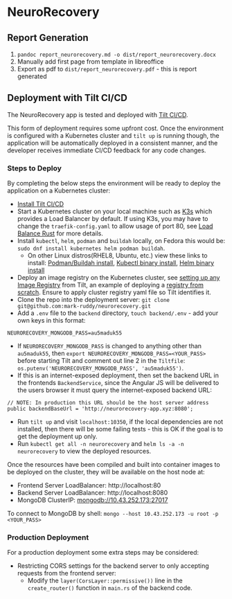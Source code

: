 # NeuroRecovery
## Report Generation
1. `pandoc report_neurorecovery.md -o dist/report_neurorecovery.docx`
2. Manually add first page from template in libreoffice
3. Export as pdf to `dist/report_neurorecovery.pdf` - this is report generated

## Deployment with Tilt CI/CD
The NeuroRecovery app is tested and deployed with [Tilt CI/CD](https://tilt.dev/).  

This form of deployment requires some upfront cost. Once the environment is configured with a Kubernetes cluster and `tilt up` is running though, the application will be automatically deployed in a consistent manner, and the developer receives immediate CI/CD feedback for any code changes.  

### Steps to Deploy
By completing the below steps the environment will be ready to deploy the application on a Kubernetes cluster:

- [Install Tilt CI/CD](https://docs.tilt.dev/install.html)
- Start a Kubernetes cluster on your local machine such as [K3s](https://k3s.io/) which provides a Load Balancer by default. If using K3s, you may have to change the `traefik-config.yaml` to allow usage of port 80, see [Load Balance Rust](https://github.com/mark-ruddy/load_balance_rust) for more details.
- Install `kubectl`, `helm`, `podman` and `buildah` locally, on Fedora this would be: `sudo dnf install kubernetes helm podman buildah`.
  - On other Linux distros(RHEL8, Ubuntu, etc.) view these links to install: [Podman/Buildah install](https://podman.io/getting-started/installation), [Kubectl binary install](https://kubernetes.io/docs/tasks/tools/install-kubectl-linux/), [Helm binary install](https://helm.sh/docs/intro/install/)
- Deploy an image registry on the Kubernetes cluster, see [setting up any Image Registry](https://docs.tilt.dev/personal_registry.html) from Tilt, an example of deploying a [registry from scratch](custom_image_registry.md). Ensure to apply cluster registry yaml file so Tilt identifies it.
- Clone the repo into the deployment server: `git clone git@github.com:mark-ruddy/neurorecovery.git`
- Add a `.env` file to the `backend` directory, `touch backend/.env` - add your own keys in this format:

```
NEURORECOVERY_MONGODB_PASS=au5maduk55
```

- If `NEURORECOVERY_MONGODB_PASS` is changed to anything other than `au5maduk55`, then `export NEURORECOVERY_MONGODB_PASS=<YOUR_PASS>` before starting Tilt and comment out line 2 in the `Tiltfile`: `os.putenv('NEURORECOVERY_MONGODB_PASS', 'au5maduk55')`.
- If this is an internet-exposed deployment, then set the backend URL in the frontends `BackendService`, since the Angular JS will be delivered to the users browser it must query the internet-exposed backend URL:

```
// NOTE: In production this URL should be the host server address
public backendBaseUrl = 'http://neurorecovery-app.xyz:8080'; 
```

- Run `tilt up` and visit `localhost:10350`, if the local dependencies are not installed, then there will be some failing tests - this is OK if the goal is to get the deployment up only.
- Run `kubectl get all -n neurorecovery` and `helm ls -a -n neurorecovery` to view the deployed resources.

Once the resources have been compiled and built into container images to be deployed on the cluster, they will be available on the host node at:

- Frontend Server LoadBalancer: http://localhost:80
- Backend Server LoadBalancer: http://localhost:8080
- MongoDB ClusterIP: [mongodb://10.43.252.173:27017](mongodb://10.43.252.173:27017)

To connect to MongoDB by shell: `mongo --host 10.43.252.173 -u root -p <YOUR_PASS>`  

### Production Deployment
For a production deployment some extra steps may be considered:

- Restricting CORS settings for the backend server to only accepting requests from the frontend server:
  - Modify the `layer(CorsLayer::permissive())` line  in the `create_router()` function in `main.rs` of the backend code.
